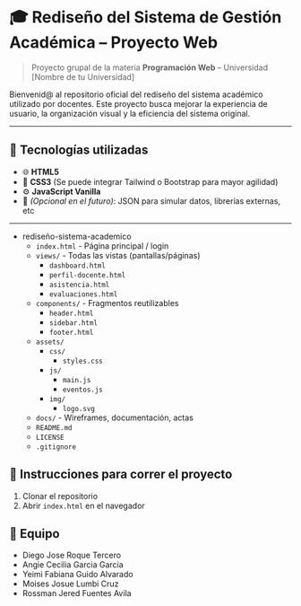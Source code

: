 # 🎓 Rediseño del Sistema de Gestión Académica – Proyecto Web

> Proyecto grupal de la materia **Programación Web** – Universidad [Nombre de tu Universidad]

Bienvenid@ al repositorio oficial del rediseño del sistema académico utilizado por docentes. Este proyecto busca mejorar la experiencia de usuario, la organización visual y la eficiencia del sistema original.

---

## 🚀 Tecnologías utilizadas

- 🌐 **HTML5**
- 🎨 **CSS3** (Se puede integrar Tailwind o Bootstrap para mayor agilidad)
- ⚙️ **JavaScript Vanilla**
- 🧰 *(Opcional en el futuro)*: JSON para simular datos, librerías externas, etc

---

* rediseño-sistema-academico
    * `index.html` - Página principal / login
    * `views/` - Todas las vistas (pantallas/páginas)
        * `dashboard.html`
        * `perfil-docente.html`
        * `asistencia.html`
        * `evaluaciones.html`
    * `components/` - Fragmentos reutilizables
        * `header.html`
        * `sidebar.html`
        * `footer.html`
    * `assets/`
        * `css/`
            * `styles.css`
        * `js/`
            * `main.js`
            * `eventos.js`
        * `img/`
            * `logo.svg`
    * `docs/` - Wireframes, documentación, actas
    * `README.md`
    * `LICENSE`
    * `.gitignore`


 ## 🚀 Instrucciones para correr el proyecto

1. Clonar el repositorio
2. Abrir `index.html` en el navegador

## 👥 Equipo

- Diego Jose Roque Tercero
- Angie Cecilia Garcia Garcia
- Yeimi Fabiana Guido Alvarado
- Moises Josue Lumbi Cruz
- Rossman Jered Fuentes Avila
